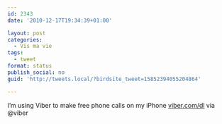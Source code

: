```yaml
---
id: 2343
date: '2010-12-17T19:34:39+01:00'

layout: post
categories:
  - Vis ma vie
tags:
  - tweet
format: status
publish_social: no
guid: 'http://tweets.local/?birdsite_tweet=15852394055204864'

---
```


I’m using Viber to make free phone calls on my iPhone [viber.com/dl](http://www.viber.com/dl) via @viber